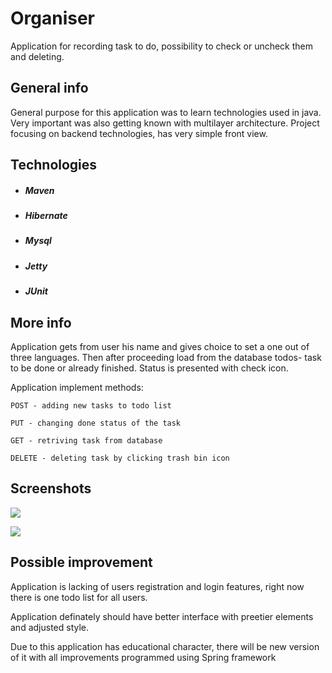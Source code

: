 
# Organiser

Application for recording task to do, possibility to check or uncheck them and deleting.


## General info

General purpose for this application was to learn technologies used in java. Very important was also getting known with multilayer architecture. Project focusing on backend technologies, has very simple front view.
## Technologies
* ##### Maven
* ##### Hibernate
* ##### Mysql
* ##### Jetty
* ##### JUnit
## More info

Application gets from user his name and gives choice to set a one out of three languages. Then after proceeding load from the database todos- task to be done or already finished. Status is presented with check icon.

Application implement methods:

    POST - adding new tasks to todo list

    PUT - changing done status of the task

    GET - retriving task from database

    DELETE - deleting task by clicking trash bin icon

## Screenshots

![](https://github.com/JacekSkrok/Organiser/tree/main/src/assets/screens/1.png)


![](https://github.com/JacekSkrok/Organiser/tree/main/src/assets/screens/2.png)

## Possible improvement

Application is lacking of users registration and login features, right now there is one todo list for all users.

Application definately should have better interface with preetier elements and adjusted style.

Due to this application has educational character, there will be new version of it with all improvements programmed using Spring framework